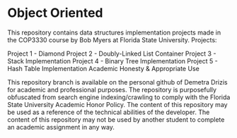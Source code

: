 # Object Oriented
This repository contains data structures implementation projects made in the COP3330 course by Bob Myers at Florida State University.
Projects:

Project 1 - Diamond
Project 2 - Doubly-Linked List Container
Project 3 - Stack Implementation
Project 4 - Binary Tree Implementation
Project 5 - Hash Table Implementation
Academic Honesty & Appropriate Use

This repository branch is available on the personal github of Demetra Drizis for academic and professional purposes. The repository is purposefully obfuscated from search engine indexing/crawling to comply with the Florida State University Academic Honor Policy. The content of this repository may be used as a reference of the technical abilities of the developer. The content of this repository may not be used by another student to complete an academic assignment in any way.

